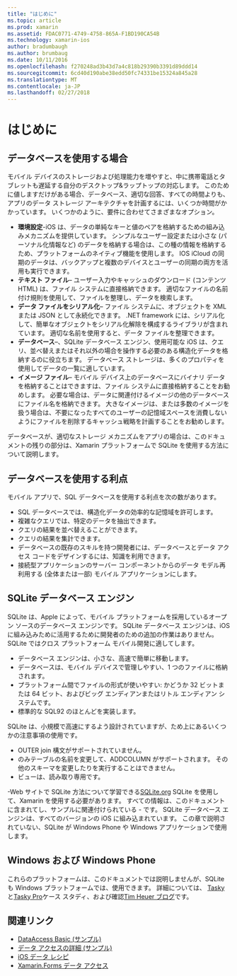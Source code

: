 ```yaml
---
title: "はじめに"
ms.topic: article
ms.prod: xamarin
ms.assetid: FDAC0771-4749-4758-865A-F1BD190CA54B
ms.technology: xamarin-ios
author: bradumbaugh
ms.author: brumbaug
ms.date: 10/11/2016
ms.openlocfilehash: f270248ad3b43d7a4c818b29390b3391d89ddd14
ms.sourcegitcommit: 6cd40d190abe38edd50fc74331be15324a845a28
ms.translationtype: MT
ms.contentlocale: ja-JP
ms.lasthandoff: 02/27/2018
---
```

# <a name="introduction"></a>はじめに

## <a name="when-to-use-a-database"></a>データベースを使用する場合

モバイル デバイスのストレージおよび処理能力を増やすと、中に携帯電話とタブレットも遅延する自分のデスクトップ&amp;ラップトップの対応します。 このために値しますだけがある場合、データベース、適切な回答、すべての時間よりも、アプリのデータ ストレージ アーキテクチャを計画するには、いくつか時間がかかっています。 いくつかのように、要件に合わせてさまざまなオプション。

-  **環境設定**-iOS は、データの単純なキーと値のペアを格納するための組み込みメカニズムを提供しています。 シンプルなユーザー設定または小さな (パーソナル化情報など) のデータを格納する場合は、この種の情報を格納するため、プラットフォームのネイティブ機能を使用します。 IOS iCloud の同期のデータは、バックアップと複数のデバイスとユーザーの同期の両方を活用も実行できます。
-  **テキスト ファイル**– ユーザー入力やキャッシュのダウンロード (コンテンツ HTML) は、ファイル システムに直接格納できます。 適切なファイルの名前付け規則を使用して、ファイルを整理し、データを検索します。
-  **データ ファイルをシリアル化**– ファイル システムに、オブジェクトを XML または JSON として永続化できます。 .NET framework には、シリアル化して、簡単なオブジェクトをシリアル化解除を構成するライブラリが含まれています。 適切な名前を使用すると、データ ファイルを整理できます。
-  **データベース**–、SQLite データベース エンジン、使用可能な iOS は、クエリ、並べ替えまたはそれ以外の場合を操作する必要のある構造化データを格納するのに役立ちます。 データベース ストレージは、多くのプロパティを使用してデータの一覧に適しています。
-  **イメージ ファイル**– モバイル デバイス上のデータベースにバイナリ データを格納することはできますは、ファイル システムに直接格納することをお勧めします。 必要な場合は、データに関連付けるイメージの他のデータベースにファイル名を格納できます。 大きなイメージは、または多数のイメージを扱う場合は、不要になったすべてのユーザーの記憶域スペースを消費しないようにファイルを削除するキャッシュ戦略を計画することをお勧めします。


データベースが、適切なストレージ メカニズムをアプリの場合は、このドキュメントの残りの部分は、Xamarin プラットフォームで SQLite を使用する方法について説明します。

## <a name="advantages-of-using-a-database"></a>データベースを使用する利点

モバイル アプリで、SQL データベースを使用する利点を次の数があります。

-  SQL データベースでは、構造化データの効率的な記憶域を許可します。
-  複雑なクエリでは、特定のデータを抽出できます。
-  クエリの結果を並べ替えることができます。
-  クエリの結果を集計できます。
-  データベースの既存のスキルを持つ開発者には、データベースとデータ アクセス コードをデザインするには、知識を利用できます。
-  接続型アプリケーションのサーバー コンポーネントからのデータ モデル再利用する (全体または一部) モバイル アプリケーションにします。


## <a name="sqlite-database-engine"></a>SQLite データベース エンジン

SQLite は、Apple によって、モバイル プラットフォームを採用しているオープン ソースのデータベース エンジンです。 SQLite データベース エンジンは、iOS に組み込みために活用するために開発者のための追加の作業はありません。 SQLite ではクロス プラットフォーム モバイル開発に適してします。

-  データベース エンジンは、小さな、高速で簡単に移動します。
-  データベースは、モバイル デバイスで管理しやすい、1 つのファイルに格納されます。
-  プラットフォーム間でファイルの形式が使いやすい: かどうか 32 ビットまたは 64 ビット、およびビッグ エンディアンまたはリトル エンディアン システムです。
-  標準的な SQL92 のほとんどを実装します。


SQLite は、小規模で高速にするよう設計されていますが、ため上にあるいくつかの注意事項の使用です。

-  OUTER join 構文がサポートされていません。
-  のみテーブルの名前を変更して、ADDCOLUMN がサポートされます。 その他のスキーマを変更したりを実行することはできません。
-  ビューは、読み取り専用です。


-Web サイトで SQLite 方法について学習できる[SQLite.org](http://SQLite.org) SQLite を使用して、Xamarin を使用する必要があります。 すべての情報は、このドキュメントに含まれてし、サンプルに関連付けられている - です。 SQLite データベース エンジンは、すべてのバージョンの iOS に組み込まれています。
この章で説明されていない、SQLite が Windows Phone や Windows アプリケーションで使用します。

## <a name="windows-and-windows-phone"></a>Windows および Windows Phone

これらのプラットフォームは、このドキュメントでは説明しませんが、SQLite も Windows プラットフォームでは、使用できます。
詳細については、 [Tasky](~/cross-platform/app-fundamentals/building-cross-platform-applications/case-study-tasky.md)と[Tasky Pro](http://docs.xamarin.com/guides/cross-platform/application_fundamentals/building_cross_platform_applications/case_study%3A_tasky)ケース スタディ、および確認[Tim Heuer ブログ](http://timheuer.com/blog/archive/2012/06/28/seeding-your-metro-style-app-with-sqlite-database.aspx)です。



## <a name="related-links"></a>関連リンク

- [DataAccess Basic (サンプル)](https://github.com/xamarin/mobile-samples/tree/master/DataAccess/Basic)
- [データ アクセスの詳細 (サンプル)](https://github.com/xamarin/mobile-samples/tree/master/DataAccess/Advanced)
- [iOS データ レシピ](https://developer.xamarin.com/recipes/ios/data/sqlite/)
- [Xamarin.Forms データ アクセス](~/xamarin-forms/app-fundamentals/databases.md)
